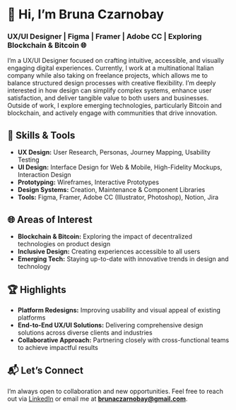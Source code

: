# 👋 Hi, I’m Bruna Czarnobay

### UX/UI Designer | Figma | Framer | Adobe CC | Exploring Blockchain & Bitcoin 🌐

I’m a UX/UI Designer focused on crafting intuitive, accessible, and visually engaging digital experiences. Currently, I work at a multinational Italian company while also taking on freelance projects, which allows me to balance structured design processes with creative flexibility. I’m deeply interested in how design can simplify complex systems, enhance user satisfaction, and deliver tangible value to both users and businesses. Outside of work, I explore emerging technologies, particularly Bitcoin and blockchain, and actively engage with communities that drive innovation.

## 💼 Skills & Tools
- **UX Design:** User Research, Personas, Journey Mapping, Usability Testing  
- **UI Design:** Interface Design for Web & Mobile, High-Fidelity Mockups, Interaction Design  
- **Prototyping:** Wireframes, Interactive Prototypes  
- **Design Systems:** Creation, Maintenance & Component Libraries  
- **Tools:** Figma, Framer, Adobe CC (Illustrator, Photoshop), Notion, Jira  

## 🌐 Areas of Interest
- **Blockchain & Bitcoin:** Exploring the impact of decentralized technologies on product design  
- **Inclusive Design:** Creating experiences accessible to all users  
- **Emerging Tech:** Staying up-to-date with innovative trends in design and technology

## 🏆 Highlights
- **Platform Redesigns:** Improving usability and visual appeal of existing platforms  
- **End-to-End UX/UI Solutions:** Delivering comprehensive design solutions across diverse clients and industries  
- **Collaborative Approach:** Partnering closely with cross-functional teams to achieve impactful results

## 📬 Let’s Connect
I’m always open to collaboration and new opportunities. Feel free to reach out via [LinkedIn](https://www.linkedin.com/in/brunaczarnobay) or email me at **brunaczarnobay@gmail.com**.
